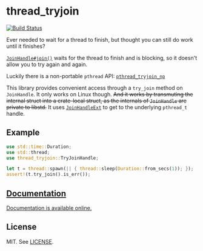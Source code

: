 # thread_tryjoin

[![Build Status](https://travis-ci.org/badboy/thread_tryjoin-rs.svg?branch=master)](https://travis-ci.org/badboy/thread_tryjoin-rs)

Ever needed to wait for a thread to finish, but thought you can still do work until it
finishes?

[`JoinHandle#join()`](http://doc.rust-lang.org/stable/std/thread/struct.JoinHandle.html#method.join)
waits for the thread to finish and is blocking, so it doesn't allow you to try again and again.

Luckily there is a non-portable `pthread` API:
[`pthread_tryjoin_np`](http://linux.die.net/man/3/pthread_tryjoin_np)

This library provides convenient access through a `try_join` method on `JoinHandle`.
It only works on Linux though.
~~And it works by transmuting the internal struct into a crate-local struct, as the internals of `JoinHandle` are private to libstd.~~
It uses [`JoinHandleExt`](https://doc.rust-lang.org/stable/std/os/unix/thread/trait.JoinHandleExt.html) to get to the underlying `pthread_t` handle.

## Example

```rust
use std::time::Duration;
use std::thread;
use thread_tryjoin::TryJoinHandle;

let t = thread::spawn(|| { thread::sleep(Duration::from_secs(1)); });
assert!(t.try_join().is_err());
```
## [Documentation][]

[Documentation is available online.][documentation]

[documentation]: http://badboy.github.io/thread_tryjoin-rs/

## License

MIT. See [LICENSE](LICENSE).
